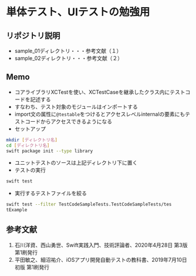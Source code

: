 単体テスト、UIテストの勉強用
====

## リポジトリ説明
- sample_01ディレクトリ・・・参考文献（１）
- sample_02ディレクトリ・・・参考文献（２）

## Memo
-  コアライブラリXCTestを使い、XCTestCaseを継承したクラス内にテストコードを記述する
-  すなわち、テスト対象のモジュールはインポートする
-  import文の属性に`@testable`をつけるとアクセスレベルinternalの要素にもテストコードからアクセスできるようになる
-  セットアップ  

```bash
mkdir [ディレクトリ名]  
cd [ディレクトリ名]  
swift package init --type library  
```

-  ユニットテストのソースは上記ディレクトリ下に置く
-  テストの実行

```bash
swift test
```

-  実行するテストファイルを絞る

```bash
swift test --filter TestCodeSampleTests.TestCodeSampleTests/tes
tExample
```

## 参考文献
1. 石川洋資、西山勇世、Swift実践入門、技術評論者、2020年4月28日 第3版 第1刷発行
2. 平田敏之、細沼祐介、iOSアプリ開発自動テストの教科書、2019年7月10日 初版 第1刷発行